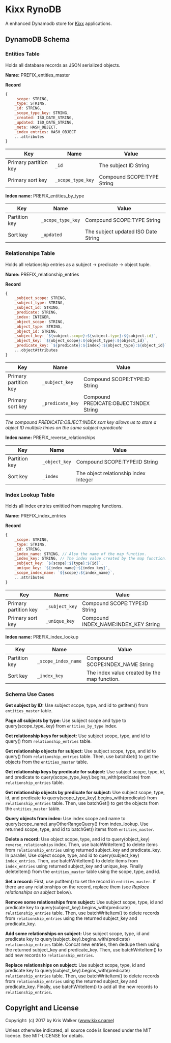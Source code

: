 Kixx RynoDB
===========
A enhanced Dynamodb store for [Kixx](https://github.com/kixxauth/kixx) applications.

## DynamoDB Schema

### Entities Table
Holds all database records as JSON serialized objects.

__Name:__ PREFIX_entities_master

__Record__

```js
{
    _scope: STRING,
    _type: STRING,
    _id: STRING,
    _scope_type_key: STRING,
    _created: ISO_DATE_STRING,
    _updated: ISO_DATE_STRING,
    _meta: HASH_OBJECT,
    _index_entries: HASH_OBJECT
    ...attributes
}
```

Key                   | Name              | Value
--------------------- | ----------------- | -----
Primary partition key | `_id`             | The subject ID String
Primary sort key      | `_scope_type_key` | Compound SCOPE:TYPE String

__Index name:__ PREFIX_entities_by_type

Key           | Name              | Value
------------- | ----------------- | -----
Partition key | `_scope_type_key` | Compound SCOPE:TYPE String
Sort key      | `_updated`        | The subject updated ISO Date String

### Relationships Table
Holds all relationship entries as a subject -> predicate -> object tuple.

__Name:__ PREFIX_relationship_entries

__Record__

```js
{
    _subject_scope: STRING,
    _subject_type: STRING,
    _subject_id: STRING,
    _predicate: STRING,
    _index: INTEGER,
    _object_scope: STRING,
    _object_type: STRING,
    _object_id: STRING,
    _subject_key: `${subject.scope}:${subject.type}:${subject.id}`,
    _object_key: `${object_scope}:${object_type}:${object_id}`,
    _predicate_key: `${predicate}:${index}:${object_type}:${object_id}`,
    ...objectAttributes
}
```

Key                   | Name             | Value
--------------------- | ---------------- | -----
Primary partition key | `_subject_key`   | Compound SCOPE:TYPE:ID String
Primary sort key      | `_predicate_key` | Compound PREDICATE:OBJECT:INDEX String

*The compound PREDICATE:OBJECT:INDEX sort key allows us to store a object ID multiple times on the same subject->predicate*

__Index name:__ PREFIX_reverse_relationships

Key           | Name          | Value
------------- | ------------- | -----
Partition key | `_object_key` | Compound SCOPE:TYPE:ID String
Sort key      | `_index`      | The object relationship index Integer

### Index Lookup Table
Holds all index entries emittied from mapping functions.

__Name:__ PREFIX_index_entries

__Record__

```js
{
    _scope: STRING,
    _type: STRING,
    _id: STRING,
    _index_name: STRING, // Also the name of the map function.
    _index_key: STRING, // The index value created by the map function.
    _subject_key: `${scope}:${type}:${id}`,
    _unique_key: `${index_name}:${index_key}`,
    _scope_index_name: `${scope}:${index_name}`,
    ...attributes
}
```

Key                   | Name           | Value
--------------------- | -------------- | -----
Primary partition key | `_subject_key` | Compound SCOPE:TYPE:ID String
Primary sort key      | `_unique_key`  | Compound INDEX_NAME:INDEX_KEY String

__Index name:__ PREFIX_index_lookup

Key           | Name                | Value
------------- | ------------------- | -----
Partition key | `_scope_index_name` | Compound SCOPE:INDEX_NAME String
Sort key      | `_index_key`     | The index value created by the map function.

### Schema Use Cases

__Get subject by ID:__ Use subject scope, type, and id to getItem() from `entities_master` table.

__Page all subjects by type:__ Use subject scope and type to query(scope_type_key) from `entities_by_type` index.

__Get relationship keys for subject:__ Use subject scope, type, and id to query() from `relationship_entries` table.

__Get relationship objects for subject:__ Use subject scope, type, and id to query() from `relationship_entries` table. Then, use batchGet() to get the objects from the `entities_master` table.

__Get relationship keys by predicate for subject:__ Use subject scope, type, id, and predicate to query(scope_type_key).begins_with(predicate) from `relationship_entries` table.

__Get relationship objects by predicate for subject:__ Use subject scope, type, id, and predicate to query(scope_type_key).begins_with(predicate) from `relationship_entries` table. Then, use batchGet() to get the objects from the `entities_master` table.

__Query objects from index:__ Use index scope and name to query(scope_name).anyOtherRangeQuery() from index_lookup. Use returned scope, type, and id to batchGet() items from `entities_master`.

__Delete a record:__ Use object scope, type, and id to query(object_key) `reverse_relationships` index. Then, use batchWriteItem() to delete items from `relationship_entries` using returned subject_key and predicate_key. In parallel, Use object scope, type, and id to query(subject_key) `index_entries`. Then, use batchWriteItem() to delete items from `index_entries` using returned subject_key and unique_key. Finally deleteItem() from the `entities_master` table using the scope, type, and id.

__Set a record:__ First, use putItem() to set the record in `entities_master`. If there are any relationships on the record, replace them (see *Replace relationships on subject* below).

__Remove some relationships from subject:__ Use subject scope, type, id and predicate key to query(subject_key).begins_with(predicate) `relationship_entries` table. Then, use batchWriteItem() to delete records from `relationship_entries` using the returned subject_key and predicate_key.

__Add some relationships on subject:__ Use subject scope, type, id and predicate key to query(subject_key).begins_with(predicate) `relationship_entries` table. Concat new entries, then dedupe them using the returned subject_key and predicate_key. Then, use batchWriteItem() to add new records to `relationship_entries`.

__Replace relationships on subject:__ Use subject scope, type, id and predicate key to query(subject_key).begins_with(predicate) `relationship_entries` table. Then, use batchWriteItem() to delete records from `relationship_entries` using the returned subject_key and predicate_key. Finally, use batchWriteItem() to add all the new records to `relationship_entries`.

Copyright and License
---------------------
Copyright: (c) 2017 by Kris Walker (www.kixx.name)

Unless otherwise indicated, all source code is licensed under the MIT license. See MIT-LICENSE for details.

